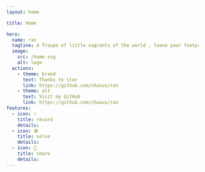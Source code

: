 ```yaml
---
layout: home

title: Home

hero:
  name: ran
  tagline: A Troupe of little vagrants of the world , leave your footprints in my words .
  image:
    src: /home.svg
    alt: logo
  actions:
    - theme: brand
      text: Thanks to star
      link: https://github.com/chaxus/ran
    - theme: alt
      text: Visit my GitHub
      link: https://github.com/chaxus/ran
features:
  - icon: ⚡️
    title: record
    details:
  - icon: 🛠️
    title: solve
    details:
  - icon: 🖖
    title: share
    details:
---
```

